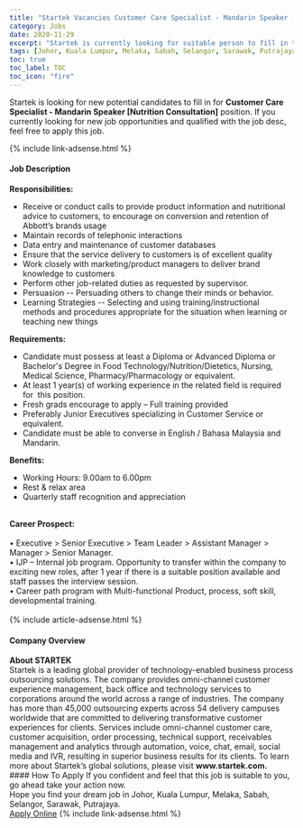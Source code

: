 ```yaml
---
title: "Startek Vacancies Customer Care Specialist - Mandarin Speaker [Nutrition Consultation]" 
category: Jobs 
date: 2020-11-29 
excerpt: "Startek is currently looking for suitable person to fill in the Customer Care Specialist - Mandarin Speaker [Nutrition Consultation] which positioned at Johor, Kuala Lumpur, Melaka, Sabah, Selangor, Sarawak, Putrajaya" 
tags: [Johor, Kuala Lumpur, Melaka, Sabah, Selangor, Sarawak, Putrajaya] 
toc: true 
toc_label: TOC 
toc_icon: "fire" 
--- 
```


<p>Startek is looking for new potential candidates to fill in for <b>Customer Care Specialist - Mandarin Speaker [Nutrition Consultation]</b> position. If you currently looking for new job opportunities and qualified with the job desc, feel free to apply this job.
</p>{% include link-adsense.html %} 
<div><div><div><h4>Job Description</h4></div></div><div><div><span><div><div><strong>Responsibilities:</strong></div><ul><li>Receive or conduct calls to provide product information and nutritional advice to customers, to encourage on conversion and retention of Abbott&#8217;s brands usage</li><li>Maintain records of telephonic interactions</li><li>Data entry and maintenance of customer databases</li><li>Ensure that the service delivery to customers is of excellent quality</li><li>Work closely with marketing/product managers to deliver brand knowledge to customers</li><li>Perform other job-related duties as requested by supervisor.</li><li>Persuasion -- Persuading others to change their minds or behavior.</li><li>Learning Strategies -- Selecting and using training/instructional methods and procedures appropriate for the situation when learning or teaching new things</li></ul><div><strong>Requirements:</strong></div><ul><li>Candidate must possess at least a Diploma or Advanced Diploma or Bachelor's Degree in Food Technology/Nutrition/Dietetics, Nursing, Medical Science, Pharmacy/Pharmacology or equivalent.</li><li>At least 1 year(s) of working experience in the related field is required for&#160; this position.</li><li>Fresh grads encourage to apply &#8211; Full training provided</li><li>Preferably Junior Executives specializing in Customer Service or equivalent.</li><li>Candidate must be able to converse in English / Bahasa Malaysia and Mandarin.</li></ul><div><strong>Benefits:</strong></div><ul><li>Working Hours: 9.00am to 6.00pm</li><li>Rest &amp; relax area&#160;</li><li>Quarterly staff recognition and appreciation<br>&#160;</li></ul><div><strong>Career Prospect:</strong><br><br>&#8226; Executive &gt; Senior Executive &gt; Team Leader &gt; Assistant Manager &gt; Manager &gt; Senior Manager.<br>&#8226; IJP &#8211; Internal job program. Opportunity to transfer within the company to exciting new roles, after 1 year if there is a suitable position available and staff passes the interview session.<br>&#8226; Career path program with Multi-functional Product, process, soft skill, developmental training.<br>&#160;</div></div></span></div></div></div> 
{% include article-adsense.html %} 
<div><div><div><h4>Company Overview</h4></div></div><div><div><span><div><div>
<strong>About STARTEK</strong><br>
	Startek is a leading global provider of technology-enabled business process outsourcing solutions. The company provides omni-channel customer experience management, back office and technology services to corporations around the world across a range of industries. The company has more than 45,000 outsourcing experts across 54 delivery campuses worldwide that are committed to delivering transformative customer experiences for clients. Services include omni-channel customer care, customer acquisition, order processing, technical support, receivables management and analytics through automation, voice, chat, email, social media and IVR, resulting in superior business results for its clients. To learn more about Startek&#8217;s global solutions, please visit <strong>www.startek.com.</strong></div></div></span></div></div></div> 
#### How To Apply 
If you confident and feel that this job is suitable to you, go ahead take your action now. <br/> 
Hope you find your dream job in Johor, Kuala Lumpur, Melaka, Sabah, Selangor, Sarawak, Putrajaya. <br/> 
<a href="https://www.jobstreet.com.my/en/job/customer-care-specialist-mandarin-speaker-[nutrition-consultation]-4432708?jobId=jobstreet-my-job-4432708&sectionRank=22&token=0~5dfc45e5-5755-4597-8ce8-8345171d7983&fr=SRP%20View%20In%20New%20Ta" class="btn btn--info" target="_blank" rel="nofollow noopenner">Apply Online</a> 
{% include link-adsense.html %} 
